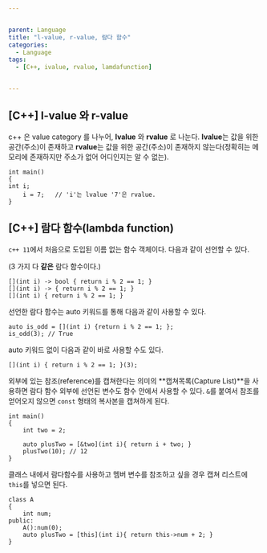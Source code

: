 ```yaml
---


parent: Language
title: "l-value, r-value, 람다 함수"
categories:
  - Language
tags:
  - [C++, ivalue, rvalue, lamdafunction]


---
```


## [C++] l-value 와 r-value

c++ 은 value category 를 나누어, **lvalue** 와 **rvalue** 로 나눈다. **lvalue**는 값을 위한 공간(주소)이 존재하고 **rvalue**는 값을 위한 공간(주소)이 존재하지 않는다(정확히는 메모리에 존재하지만 주소가 없어 어디인지는 알 수 없는). 

```
int main()
{
int i;
	i = 7;   // 'i'는 lvalue '7'은 rvalue.
}
```



## [C++] 람다 함수(lambda function)

`c++ 11`에서 처음으로 도입된 이름 없는 함수 객체이다. 다음과 같이 선언할 수 있다. 

(3 가지 다 **같은** 람다 함수이다.)

```
[](int i) -> bool { return i % 2 == 1; }
[](int i) -> { return i % 2 == 1; }
[](int i) { return i % 2 == 1; }
```



선언한 람다 함수는 auto 키워드를 통해 다음과 같이 사용할 수 있다.

```
auto is_odd = [](int i) {return i % 2 == 1; };
is_odd(3); // True
```



auto 키워드 없이 다음과 같이 바로 사용할 수도 있다.

```
[](int i) { return i % 2 == 1; }(3);
```



외부에 있는 참조(reference)를 캡쳐한다는 의미의 **캡쳐목록(Capture List)**을 사용하면 람다 함수 외부에 선언된 변수도 함수 안에서 사용할 수 있다. `&`를 붙여서 참조를 얻어오지 않으면 `const` 형태의 복사본을 캡쳐하게 된다.

```
int main()
{
	int two = 2;
	
	auto plusTwo = [&two](int i){ return i + two; }
	plusTwo(10); // 12
}
```

클래스 내에서 람다함수를 사용하고 멤버 변수를 참조하고 싶을 경우 캡쳐 리스트에 `this`를 넣으면 된다.

```
class A
{
	int num;
public:
	A():num(0);
	auto plusTwo = [this](int i){ return this->num + 2; }
}
```

